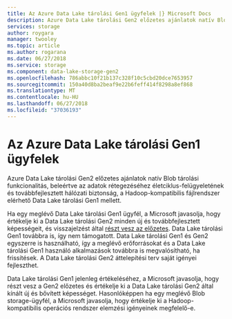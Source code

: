 ```yaml
---
title: Az Azure Data Lake tárolási Gen1 ügyfelek |} Microsoft Docs
description: Azure Data Lake tárolási Gen2 előzetes ajánlatok natív Blob tárolási funkcionalitás, beleértve az adatok rétegezéséhez életciklus-felügyeletének és továbbfejlesztett hálózati biztonság, a Hadoop-kompatibilis fájlrendszer elérhető Data Lake tárolási Gen1 mellett.
services: storage
author: roygara
manager: twooley
ms.topic: article
ms.author: rogarana
ms.date: 06/27/2018
ms.service: storage
ms.component: data-lake-storage-gen2
ms.openlocfilehash: 786abbc10f21b137c328f10c5cbd20dce7653957
ms.sourcegitcommit: 150a40d8ba2beaf9e22b6feff414f8298a8ef868
ms.translationtype: MT
ms.contentlocale: hu-HU
ms.lasthandoff: 06/27/2018
ms.locfileid: "37036193"
---
```

# <a name="guidance-for-azure-data-lake-storage-gen1-customers"></a>Az Azure Data Lake tárolási Gen1 ügyfelek

Azure Data Lake tárolási Gen2 előzetes ajánlatok natív Blob tárolási funkcionalitás, beleértve az adatok rétegezéséhez életciklus-felügyeletének és továbbfejlesztett hálózati biztonság, a Hadoop-kompatibilis fájlrendszer elérhető Data Lake tárolási Gen1 mellett.

Ha egy meglévő Data Lake tárolási Gen1 ügyfél, a Microsoft javasolja, hogy értékelje ki a Data Lake tárolási Gen2 minden új és továbbfejlesztett képességeit, és visszajelzést által [részt vesz az előzetes](https://aka.ms/adlsgen2signup). Data Lake tárolási Gen1 továbbra is, így nem támogatott. Data Lake tárolási Gen1 és Gen2 egyszerre is használható, így a meglévő erőforrásokat és a Data Lake tárolási Gen1 használó alkalmazások továbbra is megvalósítható, ha frissítések. A Data Lake tárolási Gen2 áttelepítési terv saját igényei fejleszthet.

Data Lake tárolási Gen1 jelenleg értékeléséhez, a Microsoft javasolja, hogy részt vesz a Gen2 előzetes és értékelje ki a Data Lake tárolási Gen2 által kínált új és bővített képességet. Hasonlóképpen ha egy meglévő Blob storage-ügyfél, a Microsoft javasolja, hogy értékelje ki a Hadoop-kompatibilis operációs rendszer elemzési igényeinek megfelelő-e.
